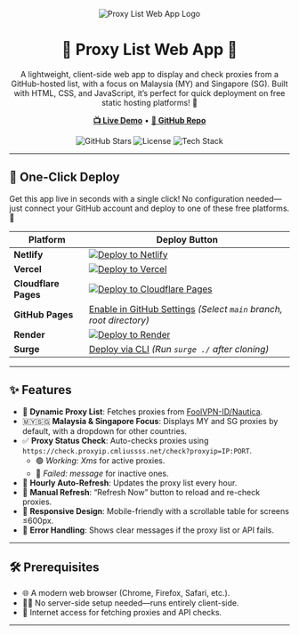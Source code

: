 <p align="center">
  <img src="https://via.placeholder.com/150x50.png?text=Proxy+List+App" alt="Proxy List Web App Logo">
</p>

<h1 align="center">🌟 Proxy List Web App 🌟</h1>

<p align="center">
  A lightweight, client-side web app to display and check proxies from a GitHub-hosted list, with a focus on Malaysia (MY) and Singapore (SG). Built with HTML, CSS, and JavaScript, it’s perfect for quick deployment on free static hosting platforms! 🚀
</p>

<p align="center">
  <a href="https://cf-proxy.netlify.app/"><strong>📺 Live Demo</strong></a> • 
  <a href="https://github.com/Durgaa17/proxylist-cloudflare"><strong>📂 GitHub Repo</strong></a>
</p>

<p align="center">
  <img src="https://img.shields.io/github/stars/Durgaa17/proxylist-cloudflare?style=social" alt="GitHub Stars">
  <img src="https://img.shields.io/github/license/Durgaa17/proxylist-cloudflare" alt="License">
  <img src="https://img.shields.io/badge/HTML5-CSS3-JS-blue" alt="Tech Stack">
</p>

---

## 🚀 One-Click Deploy

Get this app live in seconds with a single click! No configuration needed—just connect your GitHub account and deploy to one of these free platforms. 🎉

| Platform | Deploy Button |
|----------|---------------|
| **Netlify** | [![Deploy to Netlify](https://www.netlify.com/img/deploy/button.svg)](https://app.netlify.com/start/deploy?repository=https://github.com/Durgaa17/proxylist-cloudflare) |
| **Vercel** | [![Deploy to Vercel](https://vercel.com/button)](https://vercel.com/new/clone?repository-url=https://github.com/Durgaa17/proxylist-cloudflare) |
| **Cloudflare Pages** | [![Deploy to Cloudflare Pages](https://deploy.workers.cloudflare.com/button)](https://dash.cloudflare.com/?to=/:account/pages/new/provider/github?repository=https://github.com/Durgaa17/proxylist-cloudflare) |
| **GitHub Pages** | [Enable in GitHub Settings](https://docs.github.com/en/pages/quickstart) *(Select `main` branch, root directory)* |
| **Render** | [![Deploy to Render](https://render.com/buttons/deploy-to-render.svg)](https://render.com/deploy?repo=https://github.com/Durgaa17/proxylist-cloudflare) |
| **Surge** | [Deploy via CLI](https://surge.sh/help/getting-started-with-surge) *(Run `surge ./` after cloning)* |

---

## ✨ Features

- 📡 **Dynamic Proxy List**: Fetches proxies from [FoolVPN-ID/Nautica](https://raw.githubusercontent.com/FoolVPN-ID/Nautica/refs/heads/main/proxyList.txt).
- 🇲🇾🇸🇬 **Malaysia & Singapore Focus**: Displays MY and SG proxies by default, with a dropdown for other countries.
- ✅ **Proxy Status Check**: Auto-checks proxies using `https://check.proxyip.cmliussss.net/check?proxyip=IP:PORT`.
  - 🟢 *Working: Xms* for active proxies.
  - 🔴 *Failed: message* for inactive ones.
- 🔄 **Hourly Auto-Refresh**: Updates the proxy list every hour.
- 🔄 **Manual Refresh**: “Refresh Now” button to reload and re-check proxies.
- 📱 **Responsive Design**: Mobile-friendly with a scrollable table for screens ≤600px.
- 🚨 **Error Handling**: Shows clear messages if the proxy list or API fails.

---

## 🛠️ Prerequisites

- 🌐 A modern web browser (Chrome, Firefox, Safari, etc.).
- 🧑‍💻 No server-side setup needed—runs entirely client-side.
- 📶 Internet access for fetching proxies and API checks.

---
